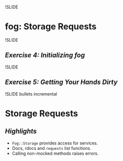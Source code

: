 !SLIDE
# fog: Storage Requests

!SLIDE
## *Exercise 4: Initializing fog*

!SLIDE
## *Exercise 5: Getting Your Hands Dirty*

!SLIDE bullets incremental
# Storage Requests
## *Highlights*

* `Fog::Storage` provides access for services.
* Docs, rdocs and `requests` list functions.
* Calling non-mocked methods raises errors.
